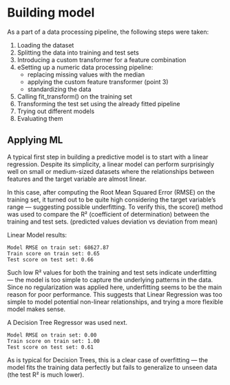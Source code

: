 # Building model

As a part of a data processing pipeline, the following steps were taken:
1. Loading the dataset
2. Splitting the data into training and test sets
3. Introducing a custom transformer for a feature combination
4. eSetting up a numeric data processing pipeline:
   * replacing missing values with the median
   * applying the custom feature transformer (point 3)
   * standardizing the data
5. Calling fit_transform() on the training set
6. Transforming the test set using the already fitted pipeline
7. Trying out different models
8. Evaluating them

## Applying ML 

A typical first step in building a predictive model is to start with a linear regression.
Despite its simplicity, a linear model can perform surprisingly well on small or medium-sized 
datasets where the relationships between features and the target variable are almost linear.

In this case, after computing the Root Mean Squared Error (RMSE) on the training set, 
it turned out to be quite high considering the target variable’s range
— suggesting possible underfitting.
To verify this, the score() method was used to compare the R² (coefficient of determination) 
between the training and test sets. (predicted values deviation vs deviation from mean)


Linear Model results:
```
Model RMSE on train set: 68627.87
Train score on train set: 0.65
Test score on test set: 0.66
```
Such low R² values for both the training and test sets indicate underfitting — the model is too simple 
to capture the underlying patterns in the data.
Since no regularization was applied here, underfitting seems to be the main reason for poor performance.
This suggests that Linear Regression was too simple to model potential non-linear relationships, 
and trying a more flexible model makes sense.

A Decision Tree Regressor was used next.
```
Model RMSE on train set: 0.00
Train score on train set: 1.00
Test score on test set: 0.61
```
As is typical for Decision Trees, this is a clear case of overfitting — the model fits the training data perfectly 
but fails to generalize to unseen data (the test R² is much lower).

